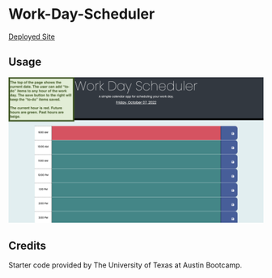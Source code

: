 # Work-Day-Scheduler

<a href="" title="Deployed Work Day Scheduler" target="_blank">Deployed Site</a>

## Usage

![This shows the start page. This page includes instructions, a View High Scores link, and a Start button.](./img/Work-Day.png)

## Credits

Starter code provided by The University of Texas at Austin Bootcamp.
